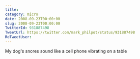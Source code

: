 ```yaml
---
title: 
category: micro
date: 2008-09-23T00:00:00
slug: 2008-09-23T00:00:00
TwitterId: 931887498
TweetUrl: https://twitter.com/mark_philpot/status/931887498
ReTweetUser: 
---
```


My dog's snores sound like a cell phone vibrating on a table
